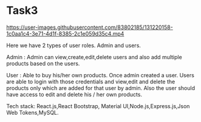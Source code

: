 # Task3



https://user-images.githubusercontent.com/83802185/131220158-1c0aa1c4-3e71-4d1f-8385-2c1e059d35c4.mp4




Here we have 2 types of user roles.
Admin and users.

Admin : Admin can view,create,edit,delete users and also add multiple products based on the users.

User : Able to buy his/her own products. Once admin created a user. Users are able to login with those credentials and view,edit and delete the products only which are added for that user by admin.
Also the user should have access to edit and delete his / her own products.

Tech stack:
     React.js,React Bootstrap, Material UI,Node.js,Express.js,Json Web Tokens,MySQL.
